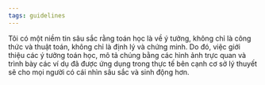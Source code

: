 ```yaml
---
tags: guidelines
---
```


Tôi có một niềm tin sâu sắc rằng toán học là về ý tưởng, không chỉ là công thức và thuật toán, không chỉ là định lý và chứng minh. Do đó, việc giới thiệu các ý tưởng toán học, mô tả chúng bằng các hình ảnh trực quan và trình bày các ví dụ đã được ứng dụng trong thực tế bên cạnh cơ sở lý thuyết sẽ cho mọi người có cái nhìn sâu sắc và sinh động hơn.
